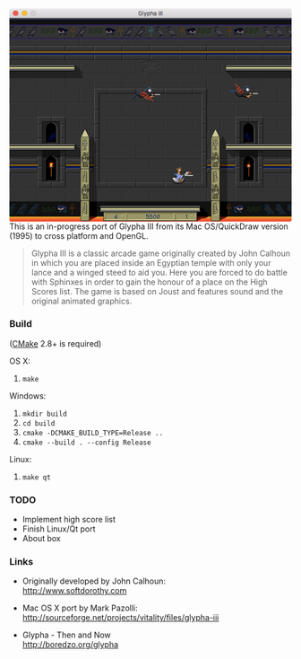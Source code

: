 <img src="/screenshot_mac.png?raw=true" alt="Mac screenshot" style="float: right;">

This is an in-progress port of Glypha III from its Mac OS/QuickDraw version (1995) to cross platform and OpenGL.

> Glypha III is a classic arcade game originally created by John Calhoun in which you are placed inside an Egyptian temple with only your lance and a winged steed to aid you. Here you are forced to do battle with Sphinxes in order to gain the honour of a place on the High Scores list. The game is based on Joust and features sound and the original animated graphics.

### Build

([CMake](https://cmake.org) 2.8+ is required)

OS X:

1. `make`

Windows:

1. `mkdir build`
2. `cd build`
3. `cmake -DCMAKE_BUILD_TYPE=Release ..`
4. `cmake --build . --config Release`

Linux:

1. `make qt`

### TODO

- Implement high score list
- Finish Linux/Qt port
- About box

### Links

- Originally developed by John Calhoun:  
http://www.softdorothy.com

- Mac OS X port by Mark Pazolli:  
http://sourceforge.net/projects/vitality/files/glypha-iii

- Glypha - Then and Now  
http://boredzo.org/glypha
